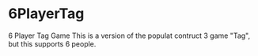 # 6PlayerTag
6 Player Tag Game
This is a version of the populat contruct 3 game "Tag", but this supports 6 people.
